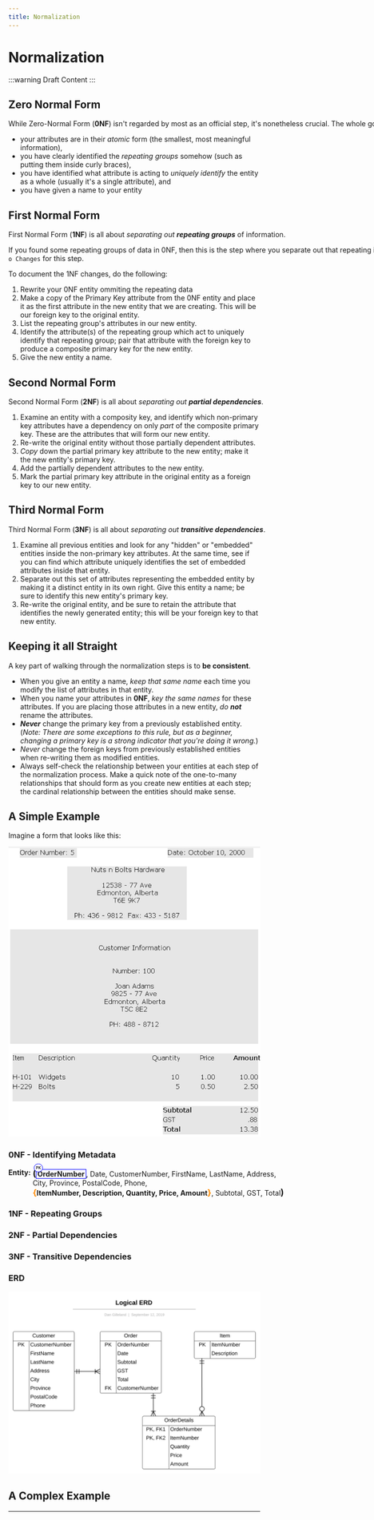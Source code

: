 ```yaml
---
title: Normalization
---
```

# Normalization

:::warning
Draft Content
:::

## Zero Normal Form

While Zero-Normal Form (**0NF**) isn't regarded by most as an official step, it's nonetheless crucial. The whole goal of this phase is to *identify all the attributes* of your entity. In the process of doing this, it's vital that you make sure

- your attributes are in their *atomic* form (the smallest, most meaningful information),
- you have clearly identified the *repeating groups* somehow (such as putting them inside curly braces),
- you have identified what attribute is acting to *uniquely identify* the entity as a whole (usually it's a single attribute), and
- you have given a name to your entity

<!--
1. Give a name to the complete form (this is our core entity)
2. List all the metadata as atomized attributes
3. Identify the unique primary key attribute
4, Identify which attributes represent a set of repeating data
-->

## First Normal Form

First Normal Form (**1NF**) is all about *separating out **repeating groups*** of information.

If you found some repeating groups of data in 0NF, then this is the step where you separate out that repeating information into a new entity. If there are no repeating groups of data, then just state `No Changes` for this step.

To document the 1NF changes, do the following:

1. Rewrite your 0NF entity ommiting the repeating data
2. Make a copy of the Primary Key attribute from the 0NF entity and place it as the first attribute in the new entity that we are creating. This will be our foreign key to the original entity.
3. List the repeating group's attributes in our new entity.
4. Identify the attribute(s) of the repeating group which act to uniquely identify that repeating group; pair that attribute with the foreign key to produce a composite primary key for the new entity.
5. Give the new entity a name.


## Second Normal Form

Second Normal Form (**2NF**) is all about *separating out **partial dependencies***.

1. Examine an entity with a composity key, and identify which non-primary key attributes have a dependency on only *part* of the composite primary key. These are the attributes that will form our new entity.
2. Re-write the original entity without those partially dependent attributes.
3. *Copy* down the partial primary key attribute to the new entity; make it the new entity's primary key.
4. Add the partially dependent attributes to the new entity.
5. Mark the partial primary key attribute in the original entity as a foreign key to our new entity.

## Third Normal Form

Third Normal Form (**3NF**) is all about *separating out **transitive dependencies***.

1. Examine all previous entities and look for any "hidden" or "embedded" entities inside the non-primary key attributes. At the same time, see if you can find which attribute uniquely identifies the set of embedded attributes inside that entity.
2. Separate out this set of attributes representing the embedded entity by making it a distinct entity in its own right. Give this entity a name; be sure to identify this new entity's primary key.
3. Re-write the original entity, and be sure to retain the attribute that identifies the newly generated entity; this will be your foreign key to that new entity.

## Keeping it all Straight

A key part of walking through the normalization steps is to **be consistent**.

- When you give an entity a name, *keep that same name* each time you modify the list of attributes in that entity.
- When you name your attributes in **0NF**, *key the same names* for these attributes. If you are placing those attributes in a new entity, *do **not*** rename the attributes.
- ***Never*** change the primary key from a previously established entity. (*Note: There are some exceptions to this rule, but as a beginner, changing a primary key is a strong indicator that you're doing it wrong.*)
- *Never* change the foreign keys from previously established entities when re-writing them as modified entities.
- Always self-check the relationship between your entities at each step of the normalization process. Make a quick note of the one-to-many relationships that should form as you create new entities at each step; the cardinal relationship between the entities should make sense.

## A Simple Example

Imagine a form that looks like this:

![Sample Form](./SampleForm.png)

### 0NF - Identifying Metadata

**Entity:** <span class="md"><b class="pk">OrderNumber</b>, Date, CustomerNumber, FirstName, LastName, Address, City, Province, PostalCode, Phone, <b class="rg">ItemNumber, Description, Quantity, Price, Amount</b>, Subtotal, GST, Total</span>

### 1NF - Repeating Groups

### 2NF - Partial Dependencies

### 3NF - Transitive Dependencies

### ERD

![Simple ERD](./Logical-ERD.svg)

## A Complex Example

----

<style type="text/css">
p { white-space: nowrap; }
.md {
    display: inline-block;
    vertical-align: top;
    white-space:normal;
}
.md::before {
    content: '(';
    font-size: 1.25em;
    font-weight: bold;
}
.md::after {
    content: ')';
    font-size: 1.25em;
    font-weight: bold;
}
.pk {
    font-weight: 700;
    display: inline-block;
    border: thin solid #00f;
    padding: 0 2px;
    position: relative;
}
.pk::before {
    content: 'PK';
    font-size:.5em;
    position: absolute;
    left: -5px;
    top: -12px;
    background-color: white;
    border-radius: 50%;
    border: solid thin blue;
    width: 1.4em;
    height: 1.4em;
    padding:3px;
    text-align:center;
}
.fk {
    color: green;
    font-style: italic;
    text-decoration: wavy underline green;    
}
.fk::before {
    content: 'F';
    font-size:.65em;
    position: absolute;
    left: -1px;
    bottom: -17px;
    background-color: white;
    border-radius: 50%;
    border: dashed thin green;
    width: 1.4em;
    height: 1.4em;
    padding:3px;
    text-align:center;
}
.rg {
    display: inline-block;
}
.rg::before {
    content: '\007B';
    color: darkorange;
    font-size: 1.2em;
    font-weight: bold;
}
.rg::after {
    content: '\007D';
    color: darkorange;
    font-size: 1.2em;
    font-weight: bold;
}
.note {
    font-weight: bold;
    color: brown;
    font-size: 1.1em;
}
</style>